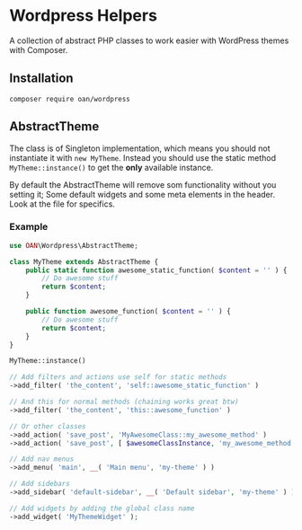 # Wordpress Helpers

A collection of abstract PHP classes to work easier with WordPress themes with Composer.

## Installation

```
composer require oan/wordpress
```

## AbstractTheme

The class is of Singleton implementation, which means you should not instantiate it with `new MyTheme`. Instead you should use the static method `MyTheme::instance()` to get the **only** available instance.

By default the AbstractTheme will remove som functionality without you setting it; Some default widgets and some meta elements in the header. Look at the file for specifics.

### Example

```php
use OAN\Wordpress\AbstractTheme;

class MyTheme extends AbstractTheme {
	public static function awesome_static_function( $content = '' ) {
		// Do awesome stuff
		return $content;
	}

	public function awesome_function( $content = '' ) {
		// Do awesome stuff
		return $content;
	}
}

MyTheme::instance()

// Add filters and actions use self for static methods
->add_filter( 'the_content', 'self::awesome_static_function' )

// And this for normal methods (chaining works great btw)
->add_filter( 'the_content', 'this::awesome_function' )

// Or other classes
->add_action( 'save_post', 'MyAwesomeClass::my_awesome_method' )
->add_action( 'save_post', [ $awesomeClassInstance, 'my_awesome_method' ] )

// Add nav menus
->add_menu( 'main', __( 'Main menu', 'my-theme' ) )

// Add sidebars
->add_sidebar( 'default-sidebar', __( 'Default sidebar', 'my-theme' ) )

// Add widgets by adding the global class name
->add_widget( 'MyThemeWidget' );
```
